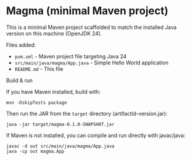# Magma (minimal Maven project)

This is a minimal Maven project scaffolded to match the installed Java version on this machine (OpenJDK 24).

Files added:

- `pom.xml` - Maven project file targeting Java 24
- `src/main/java/magma/App.java` - Simple Hello World application
- `README.md` - This file

Build & run

If you have Maven installed, build with:

    mvn -DskipTests package

Then run the JAR from the `target` directory (artifactId-version.jar):

    java -jar target/magma-0.1.0-SNAPSHOT.jar

If Maven is not installed, you can compile and run directly with javac/java:

    javac -d out src/main/java/magma/App.java
    java -cp out magma.App
